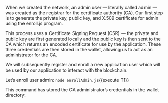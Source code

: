 
When we created the network, an admin user — literally called admin — was created as the registrar for the certificate authority (CA). Our first step is to generate the private key, public key, and X.509 certificate for admin using the enroll.js program. 

This process uses a Certificate Signing Request (CSR) — the private and public key are first generated locally and the public key is then sent to the CA which returns an encoded certificate for use by the application. These three credentials are then stored in the wallet, allowing us to act as an administrator for the CA.

We will subsequently register and enroll a new application user which will be used by our application to interact with the blockchain.

Let’s enroll user admin:
`node enrollAdmin.js`{{execute T1}}

This command has stored the CA administrator’s credentials in the wallet directory.